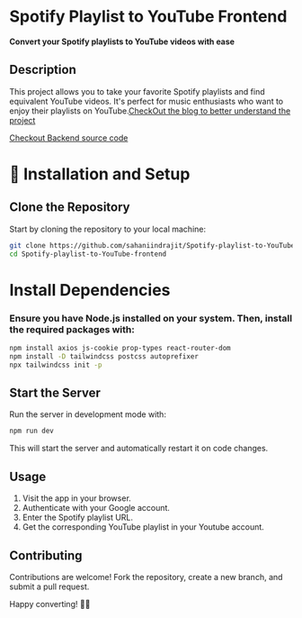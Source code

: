 
# Spotify Playlist to YouTube Frontend

**Convert your Spotify playlists to YouTube videos with ease**

## Description
This project allows you to take your favorite Spotify playlists and find equivalent YouTube videos. It's perfect for music enthusiasts who want to enjoy their playlists on YouTube.[CheckOut the blog to better understand the project](https://sahaniindrajit.hashnode.dev/import-spotify-playlist-to-youtube-account-with-nodejs)

[Checkout Backend source code](https://github.com/sahaniindrajit/Spotify-playlist-to-YouTube-Backend)

# 🚀 Installation and Setup

## Clone the Repository

Start by cloning the repository to your local machine:

```bash
git clone https://github.com/sahaniindrajit/Spotify-playlist-to-YouTube-Frontend.git
cd Spotify-playlist-to-YouTube-frontend
```

# Install Dependencies
### Ensure you have Node.js installed on your system. Then, install the required packages with:

```bash
npm install axios js-cookie prop-types react-router-dom
npm install -D tailwindcss postcss autoprefixer
npx tailwindcss init -p
```

## Start the Server
Run the server in development mode with:
```bash
npm run dev
```
This will start the server and automatically restart it on code changes.

## Usage
1. Visit the app in your browser.
2. Authenticate with your Google account.
3. Enter the Spotify playlist URL.
4. Get the corresponding YouTube playlist in your Youtube account.

## Contributing
Contributions are welcome! Fork the repository, create a new branch, and submit a pull request.

Happy converting! 🎵🎉

